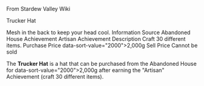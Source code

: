 From Stardew Valley Wiki

Trucker Hat

Mesh in the back to keep your head cool. Information Source Abandoned House Achievement Artisan Achievement Description Craft 30 different items. Purchase Price data-sort-value="2000"&gt;2,000g Sell Price Cannot be sold

The **Trucker Hat** is a hat that can be purchased from the Abandoned House for data-sort-value="2000"&gt;2,000g after earning the "Artisan" Achievement (craft 30 different items).